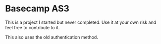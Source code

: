 Basecamp AS3
============

This is a project I started but never completed. Use it at your own risk and feel free to contribute to it.

This also uses the old authentication method.